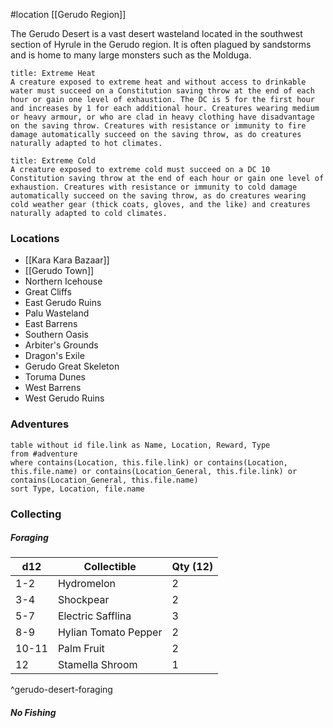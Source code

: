 #location [[Gerudo Region]]

The Gerudo Desert is a vast desert wasteland located in the southwest section of Hyrule in the Gerudo region. It is often plagued by sandstorms and is home to many large monsters such as the Molduga.

```ad-info
title: Extreme Heat
A creature exposed to extreme heat and without access to drinkable water must succeed on a Constitution saving throw at the end of each hour or gain one level of exhaustion. The DC is 5 for the first hour and increases by 1 for each additional hour. Creatures wearing medium or heavy armour, or who are clad in heavy clothing have disadvantage on the saving throw. Creatures with resistance or immunity to fire damage automatically succeed on the saving throw, as do creatures naturally adapted to hot climates.
```

```ad-info
title: Extreme Cold
A creature exposed to extreme cold must succeed on a DC 10 Constitution saving throw at the end of each hour or gain one level of exhaustion. Creatures with resistance or immunity to cold damage automatically succeed on the saving throw, as do creatures wearing cold weather gear (thick coats, gloves, and the like) and creatures naturally adapted to cold climates.
```

### Locations

- [[Kara Kara Bazaar]]
- [[Gerudo Town]]
- Northern Icehouse
- Great Cliffs
- East Gerudo Ruins
- Palu Wasteland
- East Barrens
- Southern Oasis
- Arbiter's Grounds
- Dragon's Exile
- Gerudo Great Skeleton
- Toruma Dunes
- West Barrens
- West Gerudo Ruins

### Adventures
```dataview
table without id file.link as Name, Location, Reward, Type
from #adventure
where contains(Location, this.file.link) or contains(Location, this.file.name) or contains(Location_General, this.file.link) or contains(Location_General, this.file.name)
sort Type, Location, file.name
```

### Collecting

##### Foraging

| d12   | Collectible          | Qty (12) |
| ----- | -------------------- | -------- |
| 1-2   | Hydromelon           | 2        |
| 3-4   | Shockpear          | 2        |
| 5-7   | Electric Safflina    | 3        |
| 8-9   | Hylian Tomato Pepper | 2        |
| 10-11 | Palm Fruit           | 2        |
| 12    | Stamella Shroom      | 1        |
^gerudo-desert-foraging

##### No Fishing
